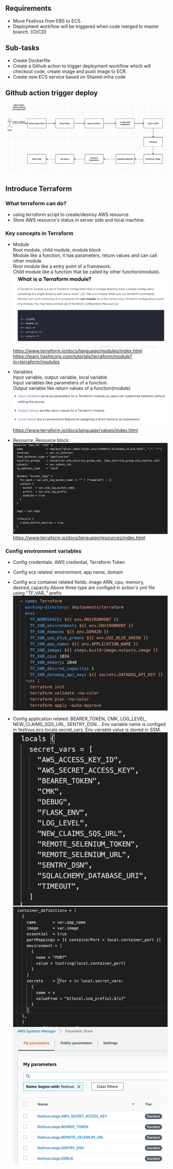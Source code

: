 ## Requirements
* Move Festivus from EBS to ECS.
* Deployment workflow will be triggered when code merged to master branch. (CI/CD)

## Sub-tasks
* Create Dockerfile
* Create a Github action to trigger deployment workflow which will checkout code, create image and push image to ECR.
* Create new ECS service based on Shared-infra code

## Github action trigger deploy  
![Component Diagram](images/workflow.png?raw=true)  


## Introduce Terraform
### What terraform can do?
* using terraform script to create/destroy AWS resource.
* Store AWS resource's status in server side and local machine.

### Key concepts in Terraform
* Module  
Root module, child module, module block  
Module like a function, it has parameters, return values and can call other module.  
Root module like a entry point of a framework.  
Child module like a function that be called by other function(module).  
![Component Diagram](images/module.png?raw=true)  
https://www.terraform.io/docs/language/modules/index.html  
https://learn.hashicorp.com/tutorials/terraform/module?in=terraform/modules  

* Variables  
Input variable, output variable, local variable  
Input variables like parameters of a function.  
Output variable like return values of a function(module)  
![Component Diagram](images/variables.png?raw=true)  
https://www.terraform.io/docs/language/values/index.html

* Resource, Resource block:
![Component Diagram](images/resource.png?raw=true)  
https://www.terraform.io/docs/language/resources/index.html  


### Config environment variables
* Config credentials: AWS credential, Terraform Token
* Config ecs related: environment, app name, domain
* Config ecs container related fields: image ARN, cpu, memory, desired_capacity
Above three type are configed in action's yml file using "TF_VAR_" prefix
![Component Diagram](images/terraform.png?raw=true)  

* Config application related: BEARER_TOKEN, CMK, LOG_LEVEL, NEW_CLAIMS_SQS_URL, SENTRY_DSN...
Env variable name is configed in festivus.ecs.locals.secret_vars. Env variable value is stored in SSM.
![Component Diagram](images/local.png?raw=true)  
![Component Diagram](images/containerdef.png?raw=true)  
![Component Diagram](images/SSM.png?raw=true)  
